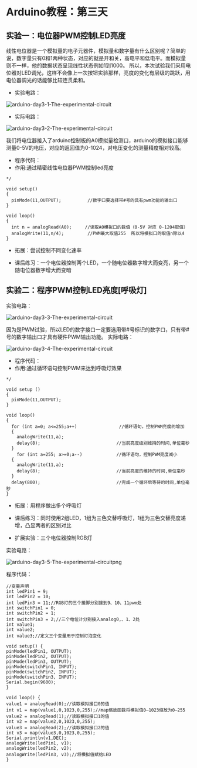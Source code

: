# Arduino教程：第三天
## 实验一：电位器PWM控制LED亮度
线性电位器是一个模拟量的电子元器件，模拟量和数字量有什么区别呢？简单的说，数字量只有0和1两种状态，对应的就是开和关，高电平和低电平。而模拟量则不一样，他的数据状态呈现线性状态例如1到1000。
所以，本次试验我们采用电位器对LED调光，这样不会像上一次按钮实验那样，亮度的变化有层级的跳跃，用电位器调光的话能够比较连贯柔和。
- 实验电路：

![arduino-day3-1-The-experimental-circuit](https://github.com/Tangchen329/ArduinoCourse/blob/master/chapter3/image/arduino-day3-1-The-experimental-circuit.png)

- 实际电路：

![arduino-day3-2-The-experimental-circuit](https://github.com/Tangchen329/ArduinoCourse/blob/master/chapter3/image/arduino-day3-2-The-experimental-circuit.png)

我们将电位器接入了arduino控制板的A0模拟量检测口，arduino的模拟接口能够测量0-5V的电压，对应的返回值为0-1024，对电压变化的测量精度相对较高。
- 程序代码：
- 作用:通过精密线性电位器PWM控制led亮度

```
*/
 
void setup()
{
  pinMode(11,OUTPUT);          //数字口要选择带#号的具有pwm功能的输出口
}
 
void loop()
{
  int n = analogRead(A0);     //读取A0模拟口的数值（0-5V 对应 0-1204取值）
  analogWrite(11,n/4);         //PWM最大取值255  所以将模拟口的取值n除以4
}

```


- 拓展：尝试控制不同变化速率

- 课后练习：一个电位器控制两个LED，一个随电位器数字增大而变亮，另一个随电位器数字增大而变暗


## 实验二：程序PWM控制LED亮度[呼吸灯]
实验电路：

![arduino-day3-3-The-experimental-circuit](https://github.com/Tangchen329/ArduinoCourse/blob/master/chapter3/image/arduino-day3-3-The-experimental-circuit.png)

因为是PWM试验，所以LED的数字接口一定要选用带#号标识的数字口，只有带#号的数字输出口才具有硬件PWM输出功能。
实际电路：

![arduino-day3-4-The-experimental-circuit](https://github.com/Tangchen329/ArduinoCourse/blob/master/chapter3/image/arduino-day3-4-The-experimental-circuit.png)
- 程序代码：
- 作用:通过循环语句控制PWM来达到呼吸灯效果

```
*/
 
void setup ()
{
  pinMode(11,OUTPUT);
}
 
void loop()
{
  for (int a=0; a<=255;a++)                //循环语句，控制PWM亮度的增加
  {
    analogWrite(11,a);
    delay(8);                             //当前亮度级别维持的时间,单位毫秒            
  }
    for (int a=255; a>=0;a--)             //循环语句，控制PWM亮度减小
  {
    analogWrite(11,a);
    delay(8);                             //当前亮度的维持的时间,单位毫秒  
  }
  delay(800);                             //完成一个循环后等待的时间,单位毫秒
}

```


- 拓展：用程序做出多个呼吸灯
- 课后练习：同时使用2组LED，1组为三色交替呼吸灯，1组为三色交替亮度递增，凸显两者的区别对比

- 扩展实验：三个电位器控制RGB灯

实验电路：

![arduino-day3-5-The-experimental-circuitpng](https://github.com/Tangchen329/ArduinoCourse/blob/master/chapter3/image/arduino-day3-5-The-experimental-circuitpng.png)

程序代码：

```
//变量声明
int ledPin1 = 9;
int ledPin2 = 10;
int ledPin3 = 11;//RGB灯的三个接脚分别接到9、10、11pwm处
int switchPin1 = 0;
int switchPin2 = 1;
int switchPin3 = 2;//三个电位计分别接入analog0,、1、2处
int value1;
int value2;
int value3;//定义三个变量用于控制灯泡变化

void setup() {
pinMode(ledPin1, OUTPUT);
pinMode(ledPin2, OUTPUT);
pinMode(ledPin3, OUTPUT);
pinMode(switchPin1, INPUT);
pinMode(switchPin2, INPUT);
pinMode(switchPin3, INPUT);
Serial.begin(9600);
}

void loop() {
value1 = analogRead(0);//读取模拟接口0的值
int v1 = map(value1,0,1023,0,255);//map缩放函数将模拟值0—1023缩放为0—255
value2 = analogRead(1);//读取模拟接口1的值
int v2 = map(value2,0,1023,0,255);
value3 = analogRead(2);//读取模拟接口2的值
int v3 = map(value3,0,1023,0,255);
Serial.println(v1,DEC);
analogWrite(ledPin1, v1);
analogWrite(ledPin2, v2);
analogWrite(ledPin3, v3);//将模拟值赋给LED
}

```

